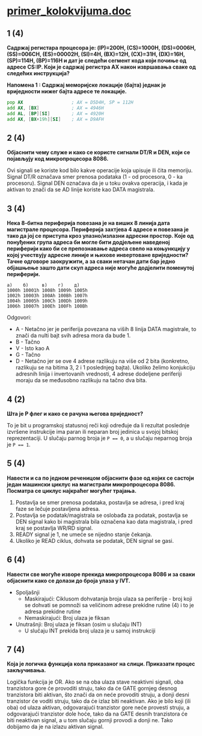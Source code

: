 # [primer_kolokvijuma.doc](http://home.etf.rs/~vm/os/mips/ispit/2012/)

## 1 (4)
**Садржај регистара процесора је: (IP)=200H, (CS)=1000H, (DS)=0006H, (SS)=006CH, (ES)=00002H, (SI)=4H, (BX)=12H, (CX)=31H, (DX)=16H, (SP)=114H, (BP)=116H и дат је следећи сегмент кода који почиње од адресе CS:IP. Који је садржај регистра АХ након извршавања сваке од следећих инструкција?**

**Напомена 1 : Садржај меморијске локације (бајта) једнак је вриједности нижег бајта адресе те локације.**  

```asm
pop AX                  ; AX = D5D4H, SP = 112H
add AX, [BX]            ; AX = 4946H
add AL, [BP][SI]        ; AX = 4920H
add AX, [BX+19h][SI]    ; AX = D9AFH
```

## 2 (4)
**Објаснити чему служе и како се користе сигнали DT/R и DEN, који се појављују код микропроцесора 8086.**

Ovi signali se koriste kod bilo kakve operacije koja upisuje ili čita memoriju. Signal DT/R označava smer prenosa podataka (1 - od procesora, 0 - ka procesoru). Signal DEN označava da je u toku ovakva operacija, i kada je aktivan to znači da se AD linije koriste kao DATA magistrala.

## 3 (4)
**Нека 8-битна периферија повезана је на виших 8 линија дата магистрале процесора. Периферија захтјева 4 адресе и повезана је тако да јој се приступа кроз улазно/излазни адресни простор. Које од понуђених група адреса би могле бити додјељене наведеној периферији како би се препознавање адреса свело на коњункцију у којој учествују адресне линије и њихове инвертоване вриједности? Тачне одговоре заокружити, а за сваки нетачан дати бар једно објашњење зашто дати скуп адреса није могуће додјелити поменутој периферији.**

```
a)    б)     в)    г)    д)
1000h 10001h 1008h 1009h 1005h
1002h 10003h 100Ah 100Bh 1007h
1004h 10005h 100Ch 100Dh 1009h
1006h 10007h 100Eh 100Fh 100Bh
```
Odgovori:
- A - Netačno jer je periferija povezana na viših 8 linija DATA magistrale, to znači da nulti bajt svih adresa mora da bude 1.
- B - Tačno
- V - Isto kao A
- G - Tačno
- D - Netačno jer se ove 4 adrese razlikuju na više od 2 bita (konkretno, razlikuju se na bitima 3, 2 i 1 poslednjeg bajta). Ukoliko želimo konjukciju adresnih linija i invertovanih vrednosti, 4 adrese dodeljene periferiji moraju da se međusobno razlikuju na tačno dva bita.

## 4 (2)
**Шта је P флег и како се рачуна његова вриједност?**

To je bit u programskoj statusnoj reči koji određuje da li rezultat poslednje izvršene instrukcije ima paran ili neparan broj jedinica u svojoj bitskoj reprezentaciji. U slučaju parnog broja je `P == 0`, a u slučaju neparnog broja je `P == 1`.

## 5 (4)
**Навести и са по једном реченицом објаснити фазе од којих се састоји један машински циклус на магистрали микропроцесора 8086. Посматра се циклус најкраћег могућег трајања.**

1. Postavlja se smer prenosa podataka, postavlja se adresa, i pred kraj faze se lečuje postavljena adresa.
2. Postavlja se podatak/magistrala se oslobađa za podatak, postavlja se DEN signal kako bi magistrala bila označena kao data magistrala, i pred kraj se postavlja WR/RD signal.
3. READY signal je 1, ne umeće se nijedno stanje čekanja.
4. Ukoliko je READ ciklus, dohvata se podatak, DEN signal se gasi.

## 6 (4)
**Навести све могуће изворе прекида микропроцесора 8086 и за сваки објаснити како се долази до броја улаза у IVT.**

- Spoljašnji
    - Maskirajući: Ciklusom dohvatanja broja ulaza sa periferije - broj koji se dohvati se pomnoži sa veličinom adrese prekidne rutine (4) i to je adresa prekidne rutine
    - Nemaskirajući: Broj ulaza je fiksan
- Unutrašnji: Broj ulaza je fiksan (osim u slučaju INT)
    - U slučaju INT prekida broj ulaza je u samoj instrukciji

## 7 (4)
**Која је логичка функција кола приказаног на слици. Приказати процес закључивања.**

Logička funkcija je OR. Ako se na oba ulaza stave neaktivni signali, oba tranzistora gore će provoditi struju, tako da će GATE gornjeg desnog tranzistora biti aktivan, što znači da on neće provoditi struju, a donji desni tranzistor će voditi struju, tako da će izlaz biti neaktivan. Ako je bilo koji (ili oba) od ulaza aktivan, odgovarajući tranzistor gore neće provesti struju, a odgovarajući tranzistor dole hoće, tako da na GATE desnih tranzistora će biti neaktivan signal, a u tom slučaju gornji provodi a donji ne. Tako dobijamo da je na izlazu aktivan signal.
